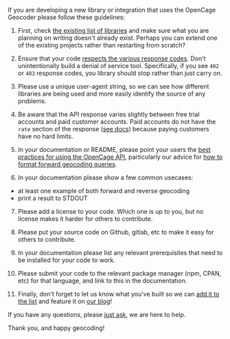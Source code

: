 If you are developing a new library or integration that uses the OpenCage Geocoder please follow these guidelines:

1. First, check [the existing list of libraries](https://geocoder.opencagedata.com/code) and make sure what you are planning on writing doesn't already exist. Perhaps you can extend one of the existing projects rather than restarting from scratch?

2. Ensure that your code [respects the various response codes](https://geocoder.opencagedata.com/api#codes). Don't unintentionally build a denial of service tool. Specifically, if you see `402` or `403` response codes, you library should stop rather than just carry on. 

3. Please use a unique user-agent string, so we can see how different libraries are being used and more easily identify the source of any problems. 

4. Be aware that the API response varies slightly between free trial accounts and paid customer accounts. Paid accounts do not have the `rate` section of the response ([see docs](https://geocoder.opencagedata.com/api#rate-limiting)) because paying customers have no hard limits. 

5. In your documentation or README, please point your users the [best practices for using the OpenCage API](https://geocoder.opencagedata.com/api#bestpractices), particularly our advice for [how to format forward geocoding queries](https://github.com/OpenCageData/opencagedata-roadmap/blob/master/query-formatting.md).  

6. In your documentation please show a few common usecases:
  * at least one example of both forward and reverse geocoding
  * print a result to STDOUT

7. Please add a license to your code. Which one is up to you, but no license makes it harder for others to contribute. 

8. Please put your source code on Github, gitlab, etc to make it easy for others to contribute.

9. In your documentation please list any relevant prerequisites that need to be installed for your code to work. 

10. Please submit your code to the relevant package manager (npm, CPAN, etc) for that language, and link to this in the documentation. 

11. Finally, don't forget to let us know what you've built so we can [add it to the list](https://geocoder.opencagedata.com/code) and feature it on [our blog](https://blog.opencagedata.com)! 

If you have any questions, please [just ask](https://geocoder.opencagedata.com/contact), we are here to help.

Thank you, and happy geocoding!
